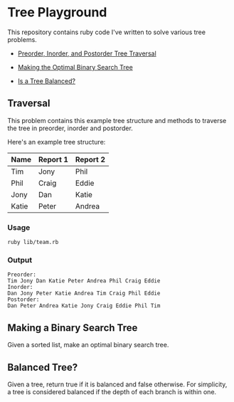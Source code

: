 # Tree Playground

This repository contains ruby code I've written to solve various tree problems.

* [Preorder, Inorder, and Postorder Tree Traversal](#traversal)

* [Making the Optimal Binary Search Tree](#make_bst)

* [Is a Tree Balanced?](#balanced)


## Traversal<a name="traversal">

This problem contains this example tree structure and methods to traverse the tree in preorder, inorder and postorder.

Here's an example tree structure:

Name | Report 1 | Report 2
--- | --- | ---
Tim | Jony | Phil
Phil | Craig | Eddie
Jony | Dan | Katie
Katie | Peter | Andrea


### Usage

```
ruby lib/team.rb
```

### Output
```
Preorder:
Tim Jony Dan Katie Peter Andrea Phil Craig Eddie
Inorder:
Dan Jony Peter Katie Andrea Tim Craig Phil Eddie
Postorder:
Dan Peter Andrea Katie Jony Craig Eddie Phil Tim
```


## Making a Binary Search Tree<a name="make_bst">

Given a sorted list, make an optimal binary search tree.


## Balanced Tree?<a name="balanced">

Given a tree, return true if it is balanced and false otherwise. For simplicity, a tree is considered balanced if the depth of each branch is within one.
